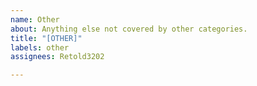 ```yaml
---
name: Other
about: Anything else not covered by other categories.
title: "[OTHER]"
labels: other
assignees: Retold3202

---
```



